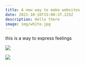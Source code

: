```yaml
---
title: A new way to make websites
date: 2021-10-16T15:08:37.225Z
description: Hello there
image: img/white.jpg
---
```

this is a way to express feelings

![](img/white.jpg)

![](img/about-direct-sourcing.jpg)